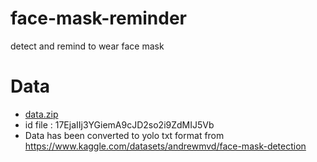 # face-mask-reminder
detect and remind to wear face mask
# Data
* <a href="https://drive.google.com/file/d/17EjaIIj3YGiemA9cJD2so2i9ZdMIJ5Vb/view?usp=sharing" target="_blank">data.zip</a>
* id file : 17EjaIIj3YGiemA9cJD2so2i9ZdMIJ5Vb
* Data has been converted to yolo txt format from https://www.kaggle.com/datasets/andrewmvd/face-mask-detection

